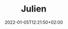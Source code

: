 ---
title: Biographie Julien
date: 2022-01-05T12:21:50+02:00
draft: false
description: Biographie de Julien Bono
title: Julien
text_groups:
  - namel: Julien Bono
    email: <a href="mailto:julien@marmotteproductions.ch">julien@marmotteproductions.ch</a>
  - name: <img src="/marmotteprod-siteproto/uploads/portraits/julien.jpg">
    description: <p>Julien Bono est un artiste pluridisciplinaire et membre du collectif de photographes Le Salon basé en Suisse. Né à Neuchâtel en 1988, il a grandi jusqu’à atteindre un très respectable 188 cm sur trois continents et s’est finalement installé au pied du Jura pour y étudier le journalisme, l’Histoire et l’histoire et esthétique du cinéma. En 2017, il termine sa maîtrise en cinéma avec un mémoire sur Invasion of the Body Snatchers et sa place dans le canon cinématographique. </p> <br> <p> Dans son parcours professionnel, Julien a dirigé pendant quatre ans une équipe de huit tourneurs-monteurs produisant plus de 250 films courts par an au profit de la confédération et de clients tiers et réalise également de manière régulière des films de commande institutionnels ou publicitaires à titre privé ou avec l’association ScreenVision. </p> <br> <p>  Les essais de Julien sur le cinéma gore ont été publiés en France et en Suisse, sa musique téléchargée à travers 54 pays, ses opinions tranchées peuvent parfois être entendues sur les ondes hertziennes, son humour caustique subit dans certains jeux-vidéos indépendants et ses travaux photographiques exposés entre la Suisse et la Sicile. En outre, il a également (co-)écrit et (co-)réalisé de nombreux courts-métrages de fiction, documentaires ou expérimentaux pour lesquels il s’est entre autres vu décerner le Prix du Jury au Festival Haut&Court 2014. </p> <br>  <p>  À travers le médium audio-visuel, Julien voit un parfait espace pour laisser cours à la curiosité —la sienne, mais surtout celle des autres— de s’étendre et s’épanouir. </p>
---
